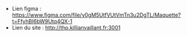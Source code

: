 - Lien figma : https://www.figma.com/file/y0gM5UtfVUtVmTn3u2DgTL/Maquette?t=FfyhBI6bW9Utq4QX-1
- Lien du site : http://thp.killianvaillant.fr:3001
